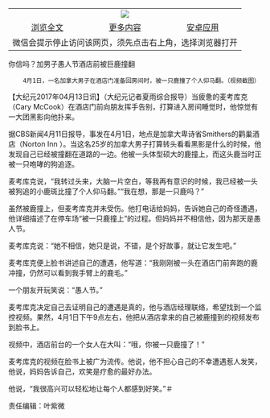 

<table>
  <tr>
    <td align="center" colspan="3">
      <a href="https://github.com/ogate/ogate/blob/master/README.md"><img src="https://cloud.githubusercontent.com/assets/11880933/13434984/f430fae2-e012-11e5-814f-c2df1e82b247.jpg"/></a>
    </td>
  </tr>
  <tr>
    <td align="center">
      <a href="https://s3.ap-south-1.amazonaws.com/ogatem/oGate.htm?c817442&from=oNote">浏览全文</a>
    </td>
    <td align="center">
      <a href="https://s3.ap-south-1.amazonaws.com/ogatem/oGate.htm?from=oNote">更多内容</a>
    </td>
    <td align="center">
      <a href="https://raw.githubusercontent.com/ogate/up/master/ogate.apk">安卓应用</a>
    </td>
  </tr>
  <tr>
    <td align="center" colspan="3">
      微信会提示停止访问该网页，须先点击右上角，选择浏览器打开
    </td>
  </tr>
</table>    



你信吗？加男子愚人节酒店前被巨鹿撞翻






        4月1日，一名加拿大男子在酒店门准备回房间时，被一只鹿撞了个人仰马翻。（视频截图）

【大纪元2017年04月13日讯】（大纪元记者夏雨综合报导）当疲惫的麦考库克（Cary McCook）在酒店门前向朋友挥手告别，打算进入房间睡觉时，他惊觉有一大团黑影向他扑来。


据CBS新闻4月11日报导，事发在4月1日，地点是加拿大卑诗省Smithers的鹳巢酒店（Norton Inn ）。当这名25岁的加拿大男子打算转头看看黑影是什么的时候，他发现自己已经被撞翻在道路的一边。他被一头体型硕大的鹿撞上，而这头鹿当时正被一只咆哮的狗追逐。


麦考库克说，“我转过头来，大脑一片空白，等我再有意识的时候，我已经被一头被狗追的小鹿斑比撞了个人仰马翻。”“我在想，那是一只鹿吗？”


虽然被鹿撞上，但麦考库克并未受伤。他打电话给妈妈，告诉她自己的奇怪遭遇，他详细描述了在停车场“被一只鹿撞上”的过程。但妈妈并不相信他，因为那天是愚人节。


麦考库克说：“她不相信，她只是说，不错，是个好故事，就让它发生吧。”


麦考库克便上脸书讲述自己的遭遇，他写道：“我刚刚被一头在酒店门前奔跑的鹿冲撞，仍然可以看到我手臂上的鹿毛。”





一个朋友开玩笑说：“愚人节。”


麦考库克决定自己去证明自己的遭遇是真的，他与酒店经理联络，希望找到一个监控视频。果然，4月1日下午9点左右，他把从酒店拿来的自己被鹿撞到的视频发布到脸书上。


视频中，酒店前台的一个女人在大叫：“哦，你被一只鹿撞了！”


麦考库克的视频在脸书上被广为流传。他说，他不担心自己的不幸遭遇惹人发笑，他说，妈妈告诉自己，欢笑是疗愈的最好办法。


他说，“我很高兴可以轻松地让每个人都感到好笑。”＃





责任编辑：叶紫微



